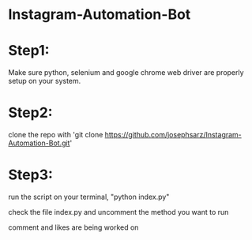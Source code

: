 # Instagram-Automation-Bot

# Step1: 
Make sure python, selenium and google chrome web driver are properly setup on your system.

# Step2:
clone the repo with 'git clone https://github.com/josephsarz/Instagram-Automation-Bot.git'

# Step3:
run the script on your terminal, "python index.py"

check the file index.py and uncomment the method you want to run

comment and likes are being worked on
